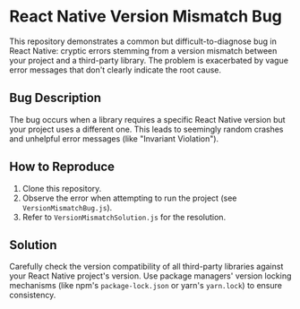 # React Native Version Mismatch Bug
This repository demonstrates a common but difficult-to-diagnose bug in React Native: cryptic errors stemming from a version mismatch between your project and a third-party library.  The problem is exacerbated by vague error messages that don't clearly indicate the root cause.

## Bug Description
The bug occurs when a library requires a specific React Native version but your project uses a different one. This leads to seemingly random crashes and unhelpful error messages (like "Invariant Violation").

## How to Reproduce
1. Clone this repository.
2. Observe the error when attempting to run the project (see `VersionMismatchBug.js`).
3. Refer to `VersionMismatchSolution.js` for the resolution.

## Solution
Carefully check the version compatibility of all third-party libraries against your React Native project's version.  Use package managers' version locking mechanisms (like npm's `package-lock.json` or yarn's `yarn.lock`) to ensure consistency.